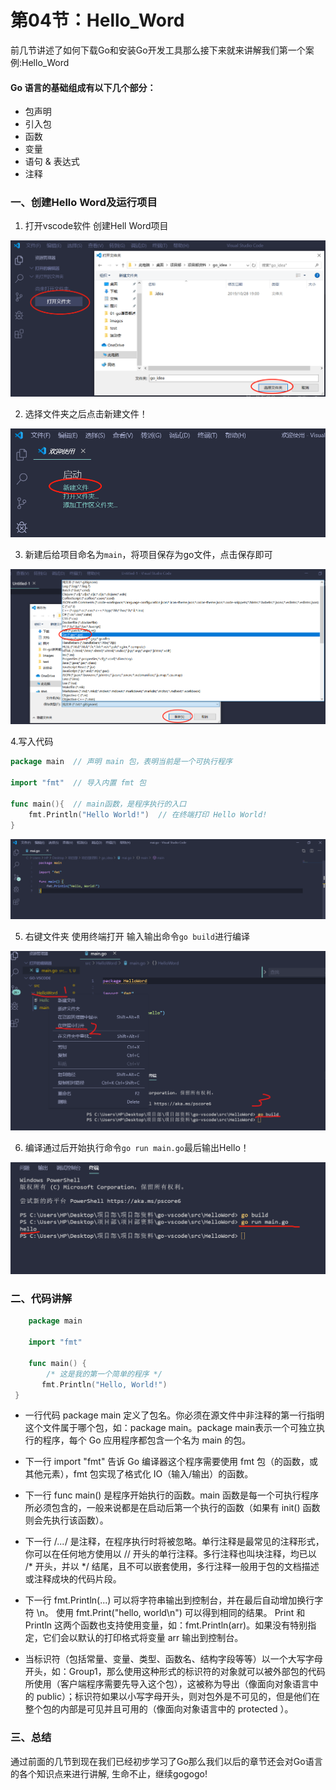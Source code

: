 # 第04节：Hello_Word

前几节讲述了如何下载Go和安装Go开发工具那么接下来就来讲解我们第一个案例:Hello_Word


#### Go 语言的基础组成有以下几个部分：
* 包声明
* 引入包
* 函数
* 变量
* 语句 & 表达式
* 注释

### 一、创建Hello Word及运行项目
1. 打开vscode软件 创建Hell Word项目

![images](../images/0104_Establish.png)

2. 选择文件夹之后点击新建文件！

![images](../images/0104_Newlybuild.png)

3. 新建后给项目命名为`main`，将项目保存为go文件，点击保存即可

![images](../images/0104_Newlybuilds.png)

4.写入代码 

```go
package main  // 声明 main 包，表明当前是一个可执行程序

import "fmt"  // 导入内置 fmt 包

func main(){  // main函数，是程序执行的入口
	fmt.Println("Hello World!")  // 在终端打印 Hello World!
}
```

![images](../images/0104_write.png)

5. 右键文件夹 使用终端打开 输入输出命令`go build`进行编译 

![images](../images/0104_cmd.png)

6. 编译通过后开始执行命令` go run main.go `最后输出Hello！ 

![images](../images/0104_run.png)


### 二、代码讲解

```go
    package main

    import "fmt"

    func main() {
        /* 这是我的第一个简单的程序 */
       fmt.Println("Hello, World!")
 }

```

* 一行代码 package main 定义了包名。你必须在源文件中非注释的第一行指明这个文件属于哪个包，如：package main。package main表示一个可独立执行的程序，每个 Go 应用程序都包含一个名为 main 的包。

* 下一行 import "fmt" 告诉 Go 编译器这个程序需要使用 fmt 包（的函数，或其他元素），fmt 包实现了格式化 IO（输入/输出）的函数。

* 下一行 func main() 是程序开始执行的函数。main 函数是每一个可执行程序所必须包含的，一般来说都是在启动后第一个执行的函数（如果有 init() 函数则会先执行该函数）。

* 下一行 /*...*/ 是注释，在程序执行时将被忽略。单行注释是最常见的注释形式，你可以在任何地方使用以 // 开头的单行注释。多行注释也叫块注释，均已以 /* 开头，并以 */ 结尾，且不可以嵌套使用，多行注释一般用于包的文档描述或注释成块的代码片段。

* 下一行 fmt.Println(...) 可以将字符串输出到控制台，并在最后自动增加换行字符 \n。
使用 fmt.Print("hello, world\n") 可以得到相同的结果。
Print 和 Println 这两个函数也支持使用变量，如：fmt.Println(arr)。如果没有特别指定，它们会以默认的打印格式将变量 arr 输出到控制台。

* 当标识符（包括常量、变量、类型、函数名、结构字段等等）以一个大写字母开头，如：Group1，那么使用这种形式的标识符的对象就可以被外部包的代码所使用（客户端程序需要先导入这个包），这被称为导出（像面向对象语言中的 public）；标识符如果以小写字母开头，则对包外是不可见的，但是他们在整个包的内部是可见并且可用的（像面向对象语言中的 protected ）。

### 三、总结

通过前面的几节到现在我们已经初步学习了Go那么我们以后的章节还会对Go语言的各个知识点来进行讲解, 生命不止，继续gogogo!

